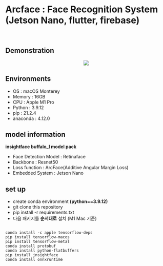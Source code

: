 # Arcface : Face Recognition System (Jetson Nano, flutter, firebase) #

<br>

## Demonstration ##
<p align="center">
<img src="https://github.com/ejrtks1020/face-racognition-system-jetson_nano/assets/49896157/93815310-9f7b-4aff-b48a-804b7bbb0d44">
</p>


## Environments ##

* OS : macOS Monterey
* Memory : 16GB
* CPU : Apple M1 Pro
* Python : 3.9.12
* pip : 21.2.4
* anaconda : 4.12.0

## model information ##
**insightface buffalo_l model pack**

* Face Detection Model : Retinaface
* Backbone : Resnet50
* Loss function : ArcFace(Additive Angular Margin Loss)
* Embedded System : Jetson Nano

## set up ##
* create conda environment **(python==3.9.12)**
* git clone this repository
* pip install -r requirements.txt
* 다음 패키지를 **순서대로** 설치 (M1 Mac 기준)
<pre><code>
conda install -c apple tensorflow-deps
pip install tensorflow-macos
pip install tensorflow-metal
conda install protobuf
conda install python-flatbuffers
pip install insightface
conda install onnxruntime
</code></pre>


